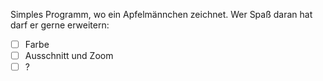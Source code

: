 Simples Programm, wo ein Apfelmännchen zeichnet.
Wer Spaß daran hat darf er gerne erweitern:
* [ ] Farbe
* [ ] Ausschnitt und Zoom
* [ ] ?

